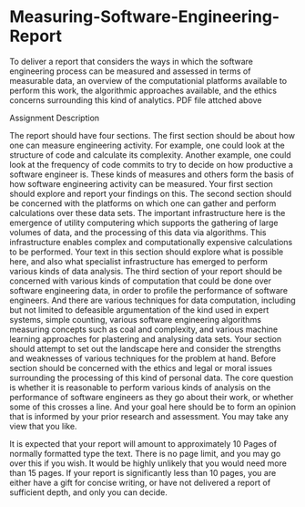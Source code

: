 # Measuring-Software-Engineering-Report
To deliver a report that considers the ways in which the software engineering process can be measured and assessed in terms of measurable data, an overview of the computationial platforms available to perform this work, the algorithmic approaches available, and the ethics concerns surrounding this kind of analytics.
PDF file attched above

Assignment Description

The report should have four sections.
The first section should be about how one can measure engineering activity. For example, one could look at the structure of code and calculate its complexity. Another example, one could look at the frequency of code commits to try to decide on how productive a software engineer is. These kinds of measures and others form the basis of how software engineering activity can be measured. Your first section should explore and report your findings on this.
The second section should be concerned with the platforms on which one can gather and perform calculations over these data sets. The important infrastructure here is the emergence of utility computering which supports the gathering of large volumes of data, and the processing of this data via algorithms. This infrastructure enables complex and computationally expensive calculations to be performed. Your text in this section should explore what is possible here, and also what specialist infrastructure has emerged to perform various kinds of data analysis.
The third section of your report should be concerned with various kinds of computation that could be done over software engineering data, in order to profile the performance of software engineers. And there are various techniques for data computation, including but not limited to defeasible argumentation of the kind used in expert systems, simple counting, various software engineering algorithms measuring concepts such as coal and complexity, and various machine learning approaches for plastering and analysing data sets. Your section should attempt to set out the landscape here and consider the strengths and weaknesses of various techniques for the problem at hand.
Before section should be concerned with the ethics and legal or moral issues surrounding the processing of this kind of personal data. The core question is whether it is reasonable to perform various kinds of analysis on the performance of software engineers as they go about their work, or whether some of this crosses a line. And your goal here should be to form an opinion that is informed by your prior research and assessment. You may take any view that you like.

It is expected that your report will amount to approximately 10 Pages of normally formatted type the text. There is no page limit, and you may go over this if you wish. It would be highly unlikely that you would need more than 15 pages. If your report is significantly less than 10 pages, you are either have a gift for concise writing, or have not delivered a report of sufficient depth, and only you can decide. 
